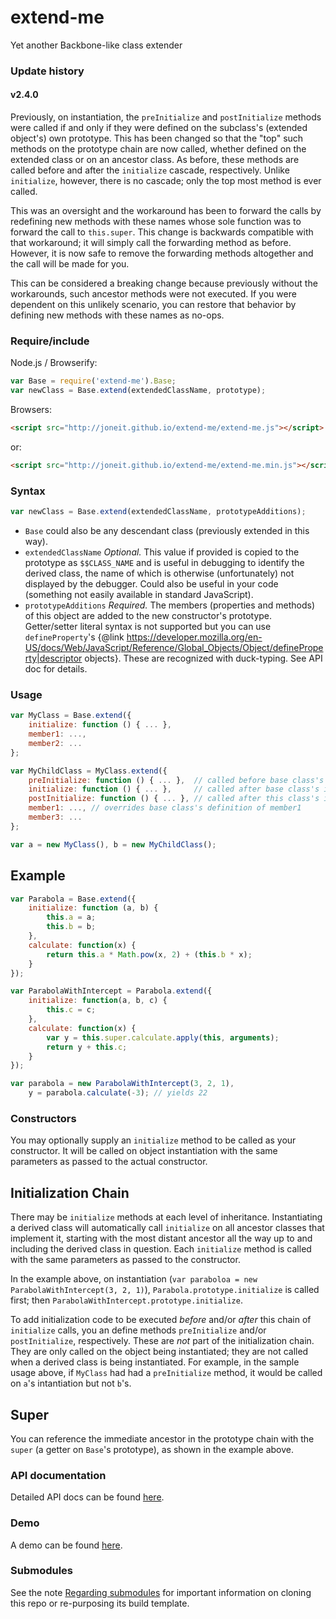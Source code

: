 # extend-me
Yet another Backbone-like class extender

### Update history

#### v2.4.0
Previously, on instantiation, the `preInitialize` and `postInitialize` methods were called if and only if they were defined on the subclass's (extended object's) own prototype. This has been changed so that the "top" such methods on the prototype chain are now called, whether defined on the extended class or on an ancestor class. As before, these methods are called before and after the `initialize` cascade, respectively. Unlike `initialize`, however, there is no cascade; only the top most method is ever called.

This was an oversight and the workaround has been to forward the calls by redefining new methods with these names whose sole function was to forward the call to `this.super`. This change is backwards compatible with that workaround; it will simply call the forwarding method as before. However, it is now safe to remove the forwarding methods altogether and the call will be made for you.

This can be considered a breaking change because previously without the workarounds, such ancestor methods were not executed. If you were dependent on this unlikely scenario, you can restore that behavior by defining new methods with these names as no-ops.

### Require/include

Node.js / Browserify:

```javascript
var Base = require('extend-me').Base;
var newClass = Base.extend(extendedClassName, prototype);
```

Browsers:

```html
<script src="http://joneit.github.io/extend-me/extend-me.js"></script>
```
or:
```html
<script src="http://joneit.github.io/extend-me/extend-me.min.js"></script>
```

### Syntax

```javascript
var newClass = Base.extend(extendedClassName, prototypeAdditions);
```

* `Base` could also be any descendant class (previously extended in this way).
* `extendedClassName` _Optional._ This value if provided is copied to the prototype as `$$CLASS_NAME` and is useful in debugging to identify the derived class, the name of which is otherwise (unfortunately) not displayed by the debugger. Could also be useful in your code (something not easily available in standard JavaScript).
* `prototypeAdditions` _Required._ The members (properties and methods) of this object are added to the new constructor's prototype. Getter/setter literal syntax is not supported but you can use `defineProperty`'s {@link https://developer.mozilla.org/en-US/docs/Web/JavaScript/Reference/Global_Objects/Object/defineProperty|descriptor objects}. These are recognized with duck-typing. See API doc for details.

### Usage

```javascript
var MyClass = Base.extend({
    initialize: function () { ... },
    member1: ...,
    member2: ...
};

var MyChildClass = MyClass.extend({
    preInitialize: function () { ... },  // called before base class's initialize() */
    initialize: function () { ... },     // called after base class's initialize() and before derived class's initialize() */
    postInitialize: function () { ... }, // called after this class's initialize() */
    member1: ..., // overrides base class's definition of member1
    member3: ...
};

var a = new MyClass(), b = new MyChildClass();
```

## Example

```javascript
var Parabola = Base.extend({
    initialize: function (a, b) {
        this.a = a;
        this.b = b;
    },
    calculate: function(x) {
        return this.a * Math.pow(x, 2) + (this.b * x);
    }
});

var ParabolaWithIntercept = Parabola.extend({
    initialize: function(a, b, c) {
        this.c = c;
    },
    calculate: function(x) {
        var y = this.super.calculate.apply(this, arguments);
        return y + this.c;
    }
});

var parabola = new ParabolaWithIntercept(3, 2, 1),
    y = parabola.calculate(-3); // yields 22
```

### Constructors

You may optionally supply an `initialize` method to be called as your constructor.
It will be called on object instantiation with the same parameters as passed to the actual constructor.
 
## Initialization Chain

There may be `initialize` methods at each level of inheritance.
Instantiating a derived class will automatically call `initialize` on all ancestor
classes that implement it, starting with the most distant ancestor all the way up to
and including the derived class in question. Each `initialize` method is called
with the same parameters as passed to the constructor.

In the example above, on instantiation (`var paraboloa = new ParabolaWithIntercept(3, 2, 1)`),
`Parabola.prototype.initialize` is called first; then `ParabolaWithIntercept.prototype.initialize`.

To add initialization code to be executed _before_ and/or _after_ this chain of `initialize`
calls, you an define methods `preInitialize` and/or `postInitialize`, respectively. These are _not_
part of the initialization chain. They are only called on the object being instantiated;
they are not called when a derived class is being instantiated.
For example, in the sample usage above, if `MyClass` had had a `preInitialize` method,
it would be called on `a`'s intantiation but not `b`'s.

## Super

You can reference the immediate ancestor in the prototype chain with the `super`
(a getter on `Base`'s prototype), as shown in the example above.


### API documentation

Detailed API docs can be found [here](http://joneit.github.io/extend-me/extend-me.html).

### Demo

A demo can be found [here](http://joneit.github.io/extend-me/demo.html).

### Submodules

See the note [Regarding submodules](https://github.com/openfin/rectangular#regarding-submodules)
for important information on cloning this repo or re-purposing its build template.
